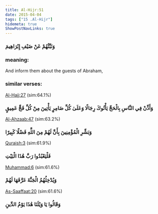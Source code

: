 ```yaml
---
title: Al-Hijr:51
date: 2015-04-04
tags: ["15 .Al-Hijr"]
hidemeta: true 
ShowPostNavLinks: true 
---
```

### وَنَبِّئْهُمْ عَنْ ضَيْفِ إِبْرَاهِيمَ
### meaning: 
And inform them about the guests of Abraham,
### similar verses: 

[Al-Hajj:27](/22/27) (sim:64.1%)

### وَأَذِّنْ فِي النَّاسِ بِالْحَجِّ يَأْتُوكَ رِجَالًا وَعَلَىٰ كُلِّ ضَامِرٍ يَأْتِينَ مِنْ كُلِّ فَجٍّ عَمِيقٍ

[Al-Ahzaab:47](/33/47) (sim:63.2%)

### وَبَشِّرِ الْمُؤْمِنِينَ بِأَنَّ لَهُمْ مِنَ اللَّهِ فَضْلًا كَبِيرًا

[Quraish:3](/106/3) (sim:61.9%)

### فَلْيَعْبُدُوا رَبَّ هَٰذَا الْبَيْتِ

[Muhammad:6](/47/6) (sim:61.6%)

### وَيُدْخِلُهُمُ الْجَنَّةَ عَرَّفَهَا لَهُمْ

[As-Saaffaat:20](/37/20) (sim:61.6%)

### وَقَالُوا يَا وَيْلَنَا هَٰذَا يَوْمُ الدِّينِ
